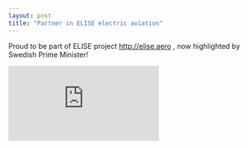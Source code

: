 ```yaml
---
layout: post
title: "Partner in ELISE electric aviation"
---
```


Proud to be part of ELISE project http://elise.aero , now highlighted by Swedish Prime Minister!


<!--
<iframe width="560" height="315" src="https://www.youtube.com/embed/ODPRCrm0k_M" frameborder="0" allow="accelerometer; autoplay; encrypted-media; gyroscope; picture-in-picture" allowfullscreen></iframe>
-->

<iframe src="https://www.youtube.com/embed/ODPRCrm0k_M" frameborder="0" allow="accelerometer; autoplay; encrypted-media; gyroscope; picture-in-picture" allowfullscreen></iframe>

